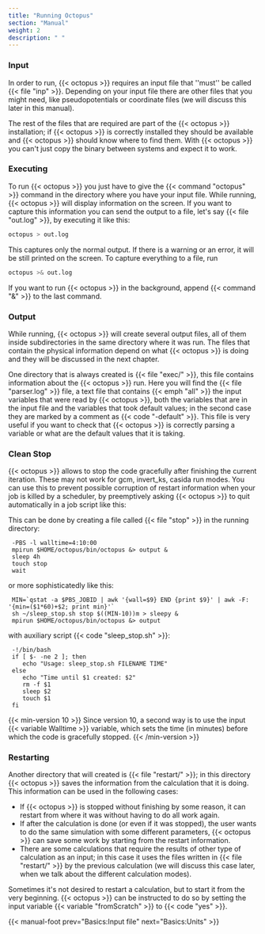 ```yaml
---
title: "Running Octopus"
section: "Manual"
weight: 2
description: " "
---
```



### Input

In order to run, {{< octopus >}} requires an input file that ''must'' be called {{< file "inp" >}}. Depending on your input file there are other files that you might need, like pseudopotentials or coordinate files (we will discuss this later in this manual).

The rest of the files that are required are part of the {{< octopus >}} installation; if {{< octopus >}} is correctly installed they should be available and {{< octopus >}} should know where to find them. With {{< octopus >}} you can't just copy the binary between systems and expect it to work.

### Executing

To run {{< octopus >}} you just have to give the {{< command "octopus" >}} command in the directory where you have your input file. While running, {{< octopus >}} will display information on the screen. If you want to capture this information you can send the output to a file, let's say {{< file "out.log" >}}, by executing it like this:

```bash
octopus > out.log
```

This captures only the normal output. If there is a warning or an error, it will be still printed on the screen. To capture everything to a file, run

```bash
octopus >& out.log
```

If you want to run {{< octopus >}} in the background, append {{< command "&" >}} to the last command.

### Output

While running, {{< octopus >}} will create several output files, all of them inside subdirectories in the same directory where it was run. The files that contain the physical information depend on what {{< octopus >}} is doing and they will be discussed in the next chapter. 

One directory that is always created is {{< file "exec/" >}}, this file contains information about the {{< octopus >}} run. Here you will find the {{< file "parser.log" >}} file, a text file that contains {{< emph "all" >}} the input variables that were read by {{< octopus >}}, both the variables that are in the input file and the variables that took default values; in the second case they are marked by a comment as {{< code "-default" >}}. This file is very useful if you want to check that {{< octopus >}} is correctly parsing a variable or what are the default values that it is taking.

### Clean Stop

{{< octopus >}} allows to stop the code gracefully after finishing the current iteration. These may not work for gcm, invert_ks, casida run modes. You can use this to prevent possible corruption of restart information when your job is killed by a scheduler, by preemptively asking {{< octopus >}} to quit automatically in a job script like this:

This can be done by creating a file called {{< file "stop" >}} in the running directory:
```text
 -PBS -l walltime=4:10:00
 mpirun $HOME/octopus/bin/octopus &> output &
 sleep 4h
 touch stop
 wait
```

or more sophisticatedly like this:

```text
 MIN=`qstat -a $PBS_JOBID | awk '{wall=$9} END {print $9}' | awk -F: '{min=($1*60)+$2; print min}'`
 sh ~/sleep_stop.sh stop $((MIN-10))m > sleepy &
 mpirun $HOME/octopus/bin/octopus &> output
```

with auxiliary script {{< code "sleep_stop.sh" >}}:

```text
 -!/bin/bash
 if [ $- -ne 2 ]; then
    echo "Usage: sleep_stop.sh FILENAME TIME"
 else
    echo "Time until $1 created: $2"
    rm -f $1
    sleep $2
    touch $1
 fi
```
{{< min-version 10 >}}
Since version 10, a second way is to use the input {{< variable Walltime >}} variable, which sets the time (in minutes) before which the code is gracefully stopped.
{{< /min-version >}}
### Restarting

Another directory that will created is {{< file "restart/" >}}; in this directory {{< octopus >}} saves the information from the calculation that it is doing. This information can be used in the following cases:

* If {{< octopus >}} is stopped without finishing by some reason, it can restart from where it was without having to do all work again.
* If after the calculation is done (or even if it was stopped), the user wants to do the same simulation with some different parameters, {{< octopus >}} can save some work by starting from the restart information.
* There are some calculations that require the results of other type of calculation as an input; in this case it uses the files written in {{< file "restart/" >}} by the previous calculation (we will discuss this case later, when we talk about the different calculation modes).

Sometimes it's not desired to restart a calculation, but to start it from the very beginning. {{< octopus >}} can be instructed to do so by setting the input variable {{< variable "fromScratch" >}} to {{< code "yes" >}}.

{{< manual-foot prev="Basics:Input file" next="Basics:Units" >}}
